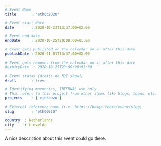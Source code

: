 ```yaml
---
# Event Name
title       : "eth0:2020"

# Event start date
date        : 2020-10-23T13:37:00+02:00

# Event end date
endDate     : 2020-10-25T20:00:00+01:00

# Event gets published on the calendar on or after this date
publishDate : 2020-01-01T13:37:00+02:00

# Event gets removed from the calendar on or after this date
#expiryDate  : 2020-10-25T20:00:00+01:00

# Event status (drafts do NOT show!)
draft       : true

# Identifying mnemonics, INTERNAL use only.
# This refers to this project from other items like blogs, teams, etc.
projects    : ["eth02020"]

# External reference name (i.e. https://bodge.theme/event/slug)
slug        : "eth02020"

country  : Netherlands
city     : Lievelde
---
```


A nice description about this event could go there.
